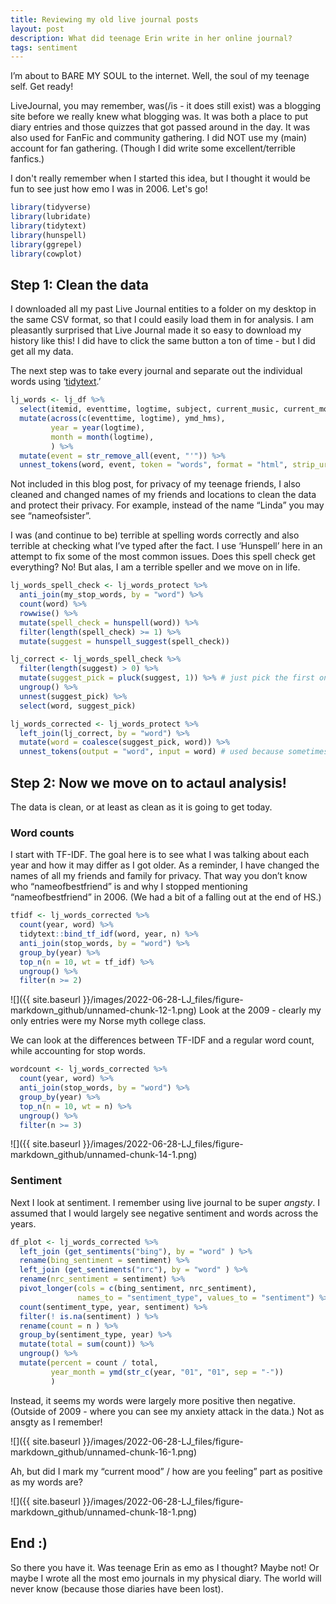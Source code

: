```yaml
---
title: Reviewing my old live journal posts
layout: post
description: What did teenage Erin write in her online journal?
tags: sentiment
---
```


I’m about to BARE MY SOUL to the internet. Well, the soul of my teenage
self. Get ready!

LiveJournal, you may remember, was(/is - it does still exist) was a blogging site before we really knew what blogging was. It was both a place to put diary entries and those quizzes that got passed around in the day. It was also used for FanFic and community gathering. I did NOT use my (main) account for fan gathering. (Though I did write some excellent/terrible fanfics.)

I don't really remember when I started this idea, but I thought it would be fun to see just how emo I was in 2006. Let's go!

``` r
library(tidyverse)
library(lubridate)
library(tidytext)
library(hunspell)
library(ggrepel)
library(cowplot)
```

## Step 1: Clean the data

I downloaded all my past Live Journal entities to a folder on my desktop
in the same CSV format, so that I could easily load them in for
analysis. I am pleasantly surprised that Live Journal made it so easy to
download my history like this! I did have to click the same button a ton
of time - but I did get all my data.


The next step was to take every journal and separate out the individual
words using
‘[tidytext](https://cran.r-project.org/web/packages/tidytext/vignettes/tidytext.html).’

``` r
lj_words <- lj_df %>%
  select(itemid, eventtime, logtime, subject, current_music, current_mood, event) %>%
  mutate(across(c(eventtime, logtime), ymd_hms),
         year = year(logtime),
         month = month(logtime),
         ) %>%
  mutate(event = str_remove_all(event, "'")) %>%
  unnest_tokens(word, event, token = "words", format = "html", strip_url = FALSE) 
```

Not included in this blog post, for privacy of my teenage friends, I
also cleaned and changed names of my friends and locations to clean the
data and protect their privacy. For example, instead of the name “Linda”
you may see “nameofsister”.

I was (and continue to be) terrible at spelling words correctly and also
terrible at checking what I’ve typed after the fact. I use ‘Hunspell’
here in an attempt to fix some of the most common issues. Does this
spell check get everything? No! But alas, I am a terrible speller and we
move on in life.

``` r
lj_words_spell_check <- lj_words_protect %>%
  anti_join(my_stop_words, by = "word") %>%
  count(word) %>%
  rowwise() %>%
  mutate(spell_check = hunspell(word)) %>%
  filter(length(spell_check) >= 1) %>%
  mutate(suggest = hunspell_suggest(spell_check)) 
```

``` r
lj_correct <- lj_words_spell_check %>%
  filter(length(suggest) > 0) %>%
  mutate(suggest_pick = pluck(suggest, 1)) %>% # just pick the first one because I am lazy
  ungroup() %>%
  unnest(suggest_pick) %>%
  select(word, suggest_pick) 
```

``` r
lj_words_corrected <- lj_words_protect %>%
  left_join(lj_correct, by = "word") %>%
  mutate(word = coalesce(suggest_pick, word)) %>%
  unnest_tokens(output = "word", input = word) # used because sometimes the correction is actually 2+ words now 
```

## Step 2: Now we move on to actaul analysis!

The data is clean, or at least as clean as it is going to get today.

### Word counts

I start with TF-IDF. The goal here is to see what I was talking about
each year and how it may differ as I got older. As a reminder, I have
changed the names of all my friends and family for privacy. That way you
don’t know who “nameofbestfriend” is and why I stopped mentioning
“nameofbestfriend” in 2006. (We had a bit of a falling out at the end of
HS.)

``` r
tfidf <- lj_words_corrected %>%
  count(year, word) %>% 
  tidytext::bind_tf_idf(word, year, n) %>%
  anti_join(stop_words, by = "word") %>%
  group_by(year) %>%
  top_n(n = 10, wt = tf_idf) %>%
  ungroup() %>%
  filter(n >= 2) 
```

![]({{ site.baseurl }}/images/2022-06-28-LJ_files/figure-markdown_github/unnamed-chunk-12-1.png)
Look at the 2009 - clearly my only entries were my Norse myth college
class.

We can look at the differences between TF-IDF and a regular word count,
while accounting for stop words.

``` r
wordcount <- lj_words_corrected %>%
  count(year, word) %>%
  anti_join(stop_words, by = "word") %>%
  group_by(year) %>%
  top_n(n = 10, wt = n) %>%
  ungroup() %>%
  filter(n >= 3) 
```

![]({{ site.baseurl }}/images/2022-06-28-LJ_files/figure-markdown_github/unnamed-chunk-14-1.png)

### Sentiment

Next I look at sentiment. I remember using live journal to be super
*angsty*. I assumed that I would largely see negative sentiment and
words across the years.

``` r
df_plot <- lj_words_corrected %>%
  left_join (get_sentiments("bing"), by = "word" ) %>%
  rename(bing_sentiment = sentiment) %>%
  left_join (get_sentiments("nrc"), by = "word" ) %>%
  rename(nrc_sentiment = sentiment) %>%
  pivot_longer(cols = c(bing_sentiment, nrc_sentiment), 
               names_to = "sentiment_type", values_to = "sentiment") %>%
  count(sentiment_type, year, sentiment) %>%
  filter(! is.na(sentiment) ) %>%
  rename(count = n ) %>%
  group_by(sentiment_type, year) %>%
  mutate(total = sum(count)) %>%
  ungroup() %>%
  mutate(percent = count / total,
         year_month = ymd(str_c(year, "01", "01", sep = "-"))
         ) 
```

Instead, it seems my words were largely more positive then negative.
(Outside of 2009 - where you can see my anxiety attack in the data.) Not
as ansgty as I remember!

![]({{ site.baseurl }}/images/2022-06-28-LJ_files/figure-markdown_github/unnamed-chunk-16-1.png)

Ah, but did I mark my “current mood” / how are you feeling” part as
positive as my words are?

![]({{ site.baseurl }}/images/2022-06-28-LJ_files/figure-markdown_github/unnamed-chunk-18-1.png)

## End :)

So there you have it. Was teenage Erin as emo as I thought? Maybe not! Or maybe I wrote all the most emo journals in my physical diary. The world will never know (because those diaries have been lost).
